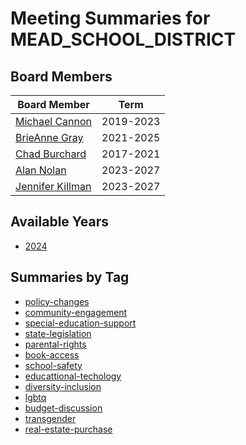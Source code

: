 # Meeting Summaries for MEAD_SCHOOL_DISTRICT

## Board Members

| Board Member       | Term           |
|--------------------|----------------|
| [Michael Cannon](board_member_291.md) | 2019-2023 |
| [BrieAnne Gray](board_member_292.md) | 2021-2025 |
| [Chad Burchard](board_member_293.md) | 2017-2021 |
| [Alan Nolan](board_member_294.md) | 2023-2027 |
| [Jennifer Killman](board_member_295.md) | 2023-2027 |

## Available Years
- [2024](school_board_58_year_2024.md)

## Summaries by Tag
- [policy-changes](school_board_58_tag_policy-changes.md)
- [community-engagement](school_board_58_tag_community-engagement.md)
- [special-education-support](school_board_58_tag_special-education-support.md)
- [state-legislation](school_board_58_tag_state-legislation.md)
- [parental-rights](school_board_58_tag_parental-rights.md)
- [book-access](school_board_58_tag_book-access.md)
- [school-safety](school_board_58_tag_school-safety.md)
- [educattional-techology](school_board_58_tag_educattional-techology.md)
- [diversity-inclusion](school_board_58_tag_diversity-inclusion.md)
- [lgbtq](school_board_58_tag_lgbtq.md)
- [budget-discussion](school_board_58_tag_budget-discussion.md)
- [transgender](school_board_58_tag_transgender.md)
- [real-estate-purchase](school_board_58_tag_real-estate-purchase.md)
